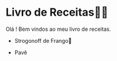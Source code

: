 # Livro de Receitas👨‍🍳

Olá ! Bem vindos ao meu livro de receitas.

- Strogonoff de Frango:chicken:

- Pavê

  
